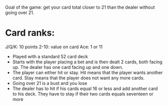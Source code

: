 Goal of the game: get your card total closer to 21 than the dealer without going over 21.

# Card ranks:

J/Q/K: 10 points
2-10: value on card
Ace: 1 or 11

- Played with a standard 52 card deck
- Starts with the player placing a bet and is then dealt 2 cards, both facing up. The dealer has one card facing up and one down.
- The player can either hit or stay. Hit means that the player wants another card. Stay means that the player does not want any more cards.
- Going over 21 is a bust and you lose
- The dealer has to hit if his cards equal 16 or less and add another card to his deck. They have to stay if their two cards equals seventeen or more
